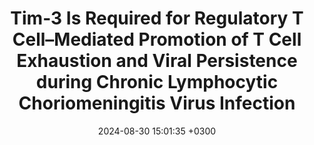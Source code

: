 ---
title: Tim-3 Is Required for Regulatory T Cell–Mediated Promotion of T Cell Exhaustion and Viral Persistence during Chronic Lymphocytic Choriomeningitis Virus Infection
description:  Nieves-Rosado H, Banerjee H, Gocher-Demske A, Manandhar P, <strong><u>Mehta I</strong></u>, Ezenwa O, Xie B, Murter B, <strong><u>Das J</strong></u>, Vignali D, Delgoffe G, Kane L
date: 2024-08-30 15:01:35 +0300
image: '/images/Tim_3_Is_Required_for.png'
tags: [Machine_Learning]
href : 'https://journals.aai.org/jimmunol/article-abstract/213/10/1488/267175/Tim-3-Is-Required-for-Regulatory-T-Cell-Mediated?redirectedFrom=fulltext'
published: Journal of Immunology 2024
year : 2024
featured:
---